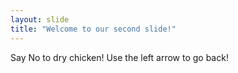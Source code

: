 ```yaml
---
layout: slide
title: "Welcome to our second slide!"
---
```

Say No to dry chicken!
Use the left arrow to go back!
